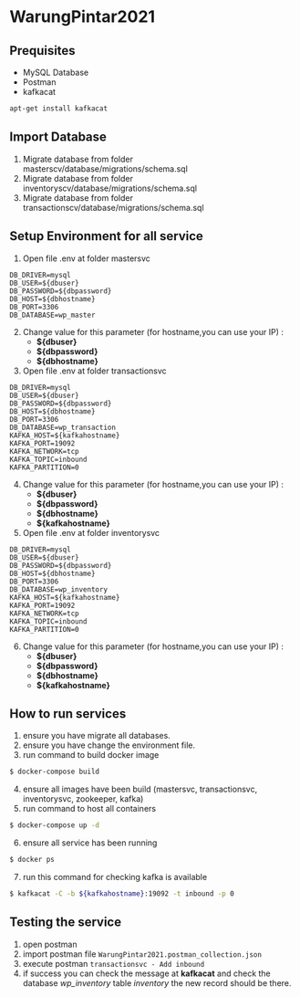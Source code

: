 # WarungPintar2021

## Prequisites
- MySQL Database
- Postman
- kafkacat
```bash
apt-get install kafkacat
```

## Import Database
1. Migrate database from folder masterscv/database/migrations/schema.sql
2. Migrate database from folder inventoryscv/database/migrations/schema.sql
3. Migrate database from folder transactionscv/database/migrations/schema.sql

## Setup Environment for all service
1. Open file .env at folder mastersvc
```hashkell
DB_DRIVER=mysql
DB_USER=${dbuser}
DB_PASSWORD=${dbpassword}
DB_HOST=${dbhostname}
DB_PORT=3306
DB_DATABASE=wp_master
```
2. Change value for this parameter (for hostname,you can use your IP) :
   - **${dbuser}**  
   - **${dbpassword}**
   - **${dbhostname}**
3. Open file .env at folder transactionsvc
```hashkell
DB_DRIVER=mysql
DB_USER=${dbuser}
DB_PASSWORD=${dbpassword}
DB_HOST=${dbhostname}
DB_PORT=3306
DB_DATABASE=wp_transaction
KAFKA_HOST=${kafkahostname}
KAFKA_PORT=19092
KAFKA_NETWORK=tcp
KAFKA_TOPIC=inbound
KAFKA_PARTITION=0
```
4. Change value for this parameter (for hostname,you can use your IP) :
    - **${dbuser}**
    - **${dbpassword}**
    - **${dbhostname}**
    - **${kafkahostname}** 
5. Open file .env at folder inventorysvc
```hashkell
DB_DRIVER=mysql
DB_USER=${dbuser}
DB_PASSWORD=${dbpassword}
DB_HOST=${dbhostname}
DB_PORT=3306
DB_DATABASE=wp_inventory
KAFKA_HOST=${kafkahostname}
KAFKA_PORT=19092
KAFKA_NETWORK=tcp
KAFKA_TOPIC=inbound
KAFKA_PARTITION=0
```
6. Change value for this parameter (for hostname,you can use your IP) :
    - **${dbuser}**
    - **${dbpassword}**
    - **${dbhostname}**
    - **${kafkahostname}**      

## How to run services
1. ensure you have migrate all databases.
2. ensure you have change the environment file.
3. run command to build docker image
```bash
$ docker-compose build
```
4. ensure all images have been build (mastersvc, transactionsvc, inventorysvc, zookeeper, kafka)
5. run command to host all containers
```bash
$ docker-compose up -d
```
6. ensure all service has been running
```bash
$ docker ps
```
7. run this command for checking kafka is available
```bash
$ kafkacat -C -b ${kafkahostname}:19092 -t inbound -p 0
```

## Testing the service
1. open postman
2. import postman file `WarungPintar2021.postman_collection.json`
3. execute postman `transactionsvc - Add inbound`
4. if success you can check the message at **kafkacat** and check the database *wp_inventory* table *inventory* the new record should be there.